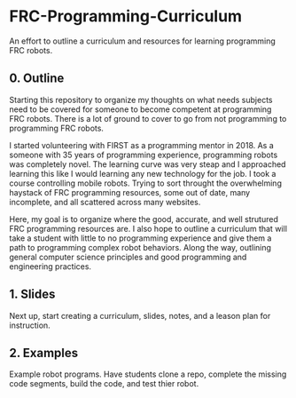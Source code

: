 # FRC-Programming-Curriculum
An effort to outline a curriculum and resources for learning programming FRC robots.

## 0. Outline

Starting this repository to organize my thoughts on what needs subjects need to be covered for someone to become competent at programming FRC robots. There is a lot of ground to cover to go from not programming to programming FRC robots. 

I started volunteering with FIRST as a programming mentor in 2018. As a someone with 35 years of programming experience, programming robots was completely novel.  The learning curve was very steap and I approached learning this like I would learning any new technology for the job. I took a course controlling mobile robots. Trying to sort throught the overwhelming haystack of FRC programming resources, some out of date, many incomplete, and all scattered across many websites.

Here, my goal is to organize where the good, accurate, and well strutured FRC programming resources are. I also hope to outline a curriculum that will take a student with little to no programming experience and give them a path to programming complex robot behaviors. Along the way, outlining general computer science principles and good programming and engineering practices. 

## 1. Slides

Next up, start creating a curriculum, slides, notes, and a leason plan for instruction.

## 2. Examples

Example robot programs. Have students clone a repo, complete the missing code segments, build the code, and test thier robot. 
